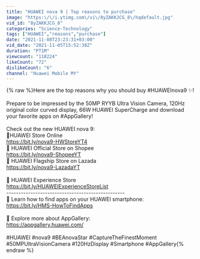 ```yaml
---
title: "HUAWEI nova 9 | Top reasons to purchase"
image: "https:\/\/i.ytimg.com\/vi\/8yZAKKJCG_8\/hqdefault.jpg"
vid_id: "8yZAKKJCG_8"
categories: "Science-Technology"
tags: ["HUAWEI","reasons","purchase"]
date: "2021-11-08T23:23:31+03:00"
vid_date: "2021-11-05T15:52:38Z"
duration: "PT1M"
viewcount: "118224"
likeCount: "72"
dislikeCount: "6"
channel: "Huawei Mobile MY"
---
```

{% raw %}Here are the top reasons why you should buy #HUAWEInova9 ✨!<br /><br />Prepare to be impressed by the 50MP RYYB Ultra Vision Camera, 120Hz original color curved display, 66W HUAWEI SuperCharge and download your favorite apps on #AppGallery!<br /><br />Check out the new HUAWEI nova 9:<br />🛒HUAWEI Store Online<br /><a rel="nofollow" target="blank" href="https://bit.ly/nova9-HWStoreYT4">https://bit.ly/nova9-HWStoreYT4</a><br />🛒 HUAWEI Official Store on Shopee<br /><a rel="nofollow" target="blank" href="https://bit.ly/nova9-ShopeeYT">https://bit.ly/nova9-ShopeeYT</a><br />🛒 HUAWEI Flagship Store on Lazada<br /><a rel="nofollow" target="blank" href="https://bit.ly/nova9-LazadaYT">https://bit.ly/nova9-LazadaYT</a><br /><br />🏬 HUAWEI Experience Store<br /><a rel="nofollow" target="blank" href="https://bit.ly/HUAWEIExperienceStoreList">https://bit.ly/HUAWEIExperienceStoreList</a><br />-------------------------------------------------<br />🔎 Learn how to find apps on your HUAWEI smartphone: <br /><a rel="nofollow" target="blank" href="https://bit.ly/HMS-HowToFindApps">https://bit.ly/HMS-HowToFindApps</a><br /><br />🔎 Explore more about AppGallery: <br /><a rel="nofollow" target="blank" href="https://appgallery.huawei.com/">https://appgallery.huawei.com/</a><br /><br />#HUAWEI #nova9 #BEAnovaStar #CaptureTheFinestMoment #50MPUltraVisionCamera #120HzDisplay #Smartphone #AppGallery{% endraw %}
